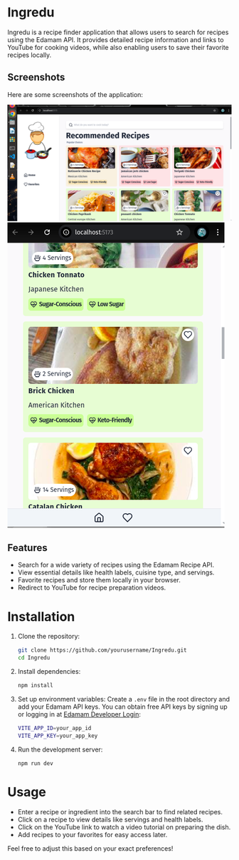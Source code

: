 # Ingredu

Ingredu is a recipe finder application that allows users to search for recipes using the Edamam API. It provides detailed recipe information and links to YouTube for cooking videos, while also enabling users to save their favorite recipes locally.

## Screenshots

Here are some screenshots of the application:

![Screenshot 1](screenshots/one.png)
![Screenshot 2](screenshots/two.png)

## Features

 - Search for a wide variety of recipes using the Edamam Recipe API.
 - View essential details like health labels, cuisine type, and   servings.
 - Favorite recipes and store them locally in your browser.
 - Redirect to YouTube for recipe preparation videos.

# Installation

1. Clone the repository:
   ```bash
   git clone https://github.com/yourusername/Ingredu.git
   cd Ingredu

2. Install dependencies:

    ```bash
    npm install

3. Set up environment variables: Create a `.env` file in the root directory and add your Edamam API keys. You can obtain free API keys by signing up or logging in at [Edamam Developer Login](https://developer.edamam.com/login):

    ```bash
    VITE_APP_ID=your_app_id
    VITE_APP_KEY=your_app_key

4. Run the development server:

    ```bash
    npm run dev

# Usage

 - Enter a recipe or ingredient into the search bar to find related recipes.
 - Click on a recipe to view details like servings and health labels.
 - Click on the YouTube link to watch a video tutorial on preparing the dish.
 - Add recipes to your favorites for easy access later.


Feel free to adjust this based on your exact preferences!
